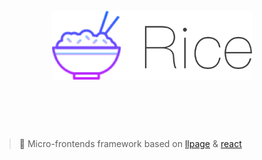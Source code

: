 <h1 align="center">
  <br>
	<img width="320" src="media/logo.png" alt="rice">
  <br>
  <br>
  <br>
</h1>

> 🍚 Micro-frontends framework based on [llpage](https://github.com/qddegtya/llpage) & [react](https://github.com/facebook/react)

